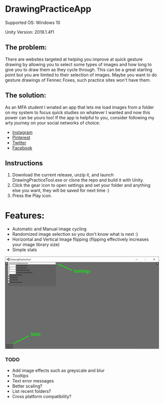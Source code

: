 # DrawingPracticeApp
Supported OS: Windows 10

Unity Version: 2019.1.4f1

## The problem:
There are websites targeted at helping you improve at quick gesture drawing by allowing you to select some types of images and how long to give you to draw them as they cycle through. This can be a great starting point but you are limited to their selection of images. Maybe you want to do gesture drawings of Fennec Foxes, such practice sites won't have them.

## The solution:
As an MFA student I wnated an app that lets me load images from a folder on my system to focus quick studies on whatever I wanted and now this power can be yours too! If the app is helpful to you, consider following my arty journey on your social networks of choice:
* [Instagram](https://www.instagram.com/ProMorearty)
* [Pinterest](https://www.pinterest.com/ProMorearty/my-arty-journey/)
* [Twitter](https://www.twitter.com/ProMorearty)
* [Facebook](https://www.facebook.com/ProMorearty)

## Instructions
1) Download the current release, unzip it, and launch DrawingPracticeTool.exe or clone the repo and build it with Unity.
2) Click the gear icon to open settings and set your folder and anything else you want, they will be saved for next time :)
3) Press the Play icon.

# Features:
- Automatic and Manual image cycling
- Randomized image selection so you don't know what is next :)
- Horizontal and Vertical Image flipping (flipping effectively increases your image library size)
- Simple stats

![alt text](Settings.png "Settings")

### TODO
* Add image effects such as greyscale and blur
* Tooltips
* Text error messages
* Better scaling?
* List recent folders?
* Cross platform compatibility?

